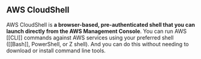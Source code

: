 ## AWS CloudShell

AWS CloudShell is **a browser-based, pre-authenticated shell that you can launch directly from the AWS Management Console**. You can run AWS [[CLI]] commands against AWS services using your preferred shell ([[Bash]], PowerShell, or Z shell). And you can do this without needing to download or install command line tools.